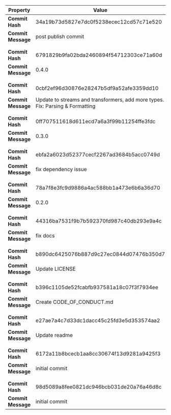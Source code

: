 | Property           | Value                                                                         |
| ------------------ | ----------------------------------------------------------------------------- |
| **Commit Hash**    | 34a19b73d5827e7dc0f5238ecec12cd57c71e520                                      |
| **Commit Message** | post publish commit                                                           |
|                    |                                                                               |
|                    |                                                                               |
| **Commit Hash**    | 6791829b9fa02bda2460894f54712303ce71a60d                                      |
| **Commit Message** | 0.4.0                                                                         |
|                    |                                                                               |
|                    |                                                                               |
| **Commit Hash**    | 0cbf2ef96d30876e28247b5df9a52afe3359dd10                                      |
| **Commit Message** | Update to streams and transformers, add more types. Fix: Parsing & Formatting |
|                    |                                                                               |
|                    |                                                                               |
| **Commit Hash**    | 0ff707511618d611ecd7a6a3f99b11254ffe3fdc                                      |
| **Commit Message** | 0.3.0                                                                         |
|                    |                                                                               |
|                    |                                                                               |
| **Commit Hash**    | ebfa2a6023d52377cecf2267ad3684b5acc0749d                                      |
| **Commit Message** | fix dependency issue                                                          |
|                    |                                                                               |
|                    |                                                                               |
| **Commit Hash**    | 78a7f8e3fc9d9886a4ac588bb1a473e6b6a36d70                                      |
| **Commit Message** | 0.2.0                                                                         |
|                    |                                                                               |
|                    |                                                                               |
| **Commit Hash**    | 44316ba7531f9b7b592370fd987c40db293e9a4c                                      |
| **Commit Message** | fix docs                                                                      |
|                    |                                                                               |
|                    |                                                                               |
| **Commit Hash**    | b890dc6425076b887d9c27ec0844d07476b350d7                                      |
| **Commit Message** | Update LICENSE                                                                |
|                    |                                                                               |
|                    |                                                                               |
| **Commit Hash**    | b396c1105de52fcabfb937581a18c07f3f7934ee                                      |
| **Commit Message** | Create CODE_OF_CONDUCT.md                                                     |
|                    |                                                                               |
|                    |                                                                               |
| **Commit Hash**    | e27ae7a4c7d33dc1dacc45c25fd3e5d353574aa2                                      |
| **Commit Message** | Update readme                                                                 |
|                    |                                                                               |
|                    |                                                                               |
| **Commit Hash**    | 6172a11b8bcecb1aa8cc30674f13d9281a9425f3                                      |
| **Commit Message** | initial commit                                                                |
|                    |                                                                               |
|                    |                                                                               |
| **Commit Hash**    | 98d5089a8fee0821dc946bcb031de20a76a46d8c                                      |
| **Commit Message** | initial commit                                                                |